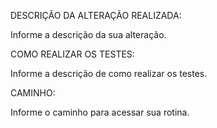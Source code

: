 DESCRIÇÃO DA ALTERAÇÃO REALIZADA:

Informe a descrição da sua alteração.

COMO REALIZAR OS TESTES:

Informe a descrição de como realizar os testes.

CAMINHO:

Informe o caminho para acessar sua rotina.
